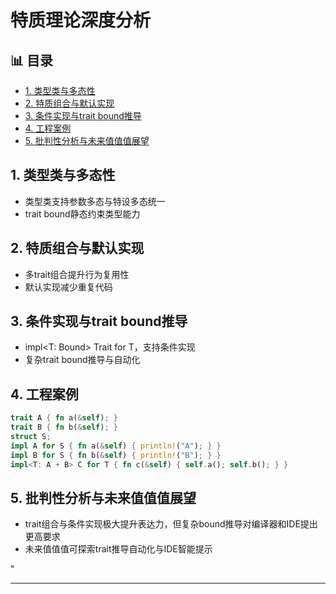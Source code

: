 ﻿# 特质理论深度分析


## 📊 目录

- [1. 类型类与多态性](#1-类型类与多态性)
- [2. 特质组合与默认实现](#2-特质组合与默认实现)
- [3. 条件实现与trait bound推导](#3-条件实现与trait-bound推导)
- [4. 工程案例](#4-工程案例)
- [5. 批判性分析与未来值值值展望](#5-批判性分析与未来值值值展望)


## 1. 类型类与多态性

- 类型类支持参数多态与特设多态统一
- trait bound静态约束类型能力

## 2. 特质组合与默认实现

- 多trait组合提升行为复用性
- 默认实现减少重复代码

## 3. 条件实现与trait bound推导

- impl<T: Bound> Trait for T，支持条件实现
- 复杂trait bound推导与自动化

## 4. 工程案例

```rust
trait A { fn a(&self); }
trait B { fn b(&self); }
struct S;
impl A for S { fn a(&self) { println!("A"); } }
impl B for S { fn b(&self) { println!("B"); } }
impl<T: A + B> C for T { fn c(&self) { self.a(); self.b(); } }
```

## 5. 批判性分析与未来值值值展望

- trait组合与条件实现极大提升表达力，但复杂bound推导对编译器和IDE提出更高要求
- 未来值值值可探索trait推导自动化与IDE智能提示

"

---
